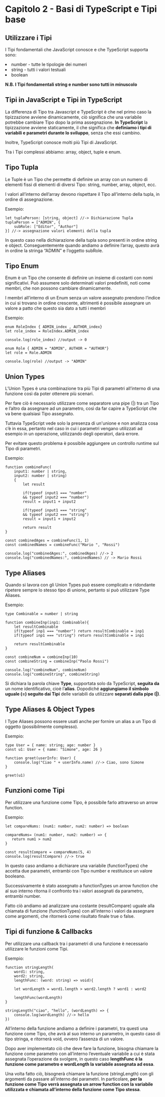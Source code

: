 <h1>Capitolo 2 - Basi di TypeScript e Tipi base</h1>
<h2>Utilizzare i Tipi</h2> 

<p>I Tipi fondamentali che JavaScript conosce e che TypeScript supporta sono:

<li>number - tutte le tipologie dei numeri</li>
<li>string - tutti i valori testuali</li>
<li>boolean</li></p>

<b>N.B. I Tipi fondamentali string e number sono tutti in minuscolo</b>
<br>
<h2>Tipi in JavaScript e Tipi in TypeScript</h2>
<p>La differenza di Tipo tra Javascript e TypeScript è che nel primo caso la tipizzazione avviene dinamicamente, ciò significa che una variabile potrebbe cambiare Tipo dopo la prima assegnazione. <b>In TypeScript</b> la tipizzazione avviene staticamente, il che significa che <b>definiamo i tipi di variabili e parametri durante lo sviluppo</b>, senza che essi cambino. </p>
<p>Inoltre, TypeScript conosce molti più Tipi di JavaScript.</p>

<p>Tra i Tipi complessi abbiamo: array, object, tuple e enum.</p>

<h2>Tipo Tupla</h2>
<p>Le Tuple è un Tipo che permette di definire un array con un numero di elementi fissi di elementi di diversi Tipo: string, number, array, object, ecc.</p>

<p>I valori all’interno dell’array devono rispettare il Tipo all’interno della tupla, in ordine di assegnazione.</p>

<p>Esempio:

    let tuplaPerson: [string, object] //-> Dichiarazione Tupla
    tuplaPerson = ["ADMIN", {
        subRole: ["Editor", "Author"]
    }] //-> assegnazione valori elementi della tupla
</p>

<p>In questo caso nella dichiarazione della tupla sono presenti in ordine string e object. Conseguentemente quando andiamo a definire l’array, questo avrà in ordine la stringa “ADMIN” e l’oggetto subRole.</p>

<h2>Tipo Enum</h2>
<p>Enum è un Tipo che consente di definire un insieme di costanti con nomi significativi. 
Può assumere solo determinati valori predefiniti, noti come membri, che non possono cambiare dinamicamente.
</p>
<p>I membri all’interno di un Enum senza un valore assegnato prendono l’indice in cui si trovano in ordine crescente, altrimenti è possibile assegnare un valore a patto che questo sia dato a tutti i membri</p>

<p>Esempio:

    enum RoleIndex { ADMIN_index , AUTHOR_index}
    let role_index = RoleIndex.ADMIN_index

    console.log(role_index) //output -> 0

    enum Role { ADMIN = "ADMIN", AUTHOR = "AUTHOR"}
    let role = Role.ADMIN

    console.log(role) //output -> "ADMIN"
</p>

<h2>Union Types</h2>
<p>L’Union Types è una combinazione tra più Tipi di parametri all’interno di una funzione così da poter ottenere più scenari.</p>
<p>Per fare ciò è necessario utilizzare come separatore una pipe (|) tra un Tipo e l’altro da assegnare ad un parametro, così da far capire a TypeScript che va bene qualsiasi Tipo assegnato.</p>
<p>Tuttavia TypeScript vede solo la presenza di un'unione e non analizza cosa c’è in essa, pertanto nel caso in cui i parametri vengano utilizzati ad esempio in un operazione, utilizzando degli operatori, darà errore.</p>
<p>Per evitare questo problema è possibile aggiungere un controllo runtime sul Tipo di parametri.</p>

<p>Esempio:

    function combineFunc(
        input1: number | string,
        input2: number | string)
        {
            let result
       
            if(typeof input1 === "number"
            && typeof input2 === "number")
            result = input1 + input2
       
            if(typeof input1 === "string"
            && typeof input2 === "string")
            result = input1 + input2

            return result
    }

    const combinedAges = combineFunc(1, 1)
    const combinedNames = combineFunc("Mario ", "Rossi")

    console.log("combinedAges:", combinedAges) //-> 2
    console.log("combinedNames:", combinedNames) // -> Mario Rossi
</p>

<h2>Type Aliases</h2>
<p>Quando si lavora con gli Union Types può essere complicato e ridondante ripetere sempre lo stesso tipo di unione, pertanto si può utilizzare Type Aliases.</p>

<p>Esempio:

    type Combinable = number | string

    function combineInp(inp1: Combinable){
        let resultCombinable
        if(typeof inp1 === "number") return resultCombinable = inp1
        if(typeof inp1 === "string") return resultCombinable = inp1
        
        return resultCombinable
    }

    const combineNum = combineInp(10)
    const combineString = combineInp("Paolo Rossi")

    console.log("combineNum", combineNum)
    console.log("combineString", combineString)

</p>

<p>Si dichiara la parola chiave <b>Type</b>, supportata solo da TypeScript, <b>seguita da</b> un nome identificativo, cioè l’<b>alias</b>. Dopodiché <b>aggiungiamo il simbolo uguale (=) seguito dai Tipi</b> delle variabili da utilizzare <b>separati dalla pipe (|)</b>.</p>

<h2>Type Aliases & Object Types</h2>
<p>I Type Aliases possono essere usati anche per fornire un alias a un Tipo di oggetto (possibilmente complesso).</p>

<p>Esempio:

    type User = { name: string; age: number }
    const u1: User = { name: "Simone", age: 26 }

    function greet(userInfo: User) {
        console.log("Ciao " + userInfo.name) //-> Ciao, sono Simone
    }

    greet(u1)
</p>

<h2>Funzioni come Tipi</h2>
<p>Per utilizzare una funzione come Tipo, è possibile farlo attraverso un arrow function.</p>

<p>Esempio: 

    let compareNums: (num1: number, num2: number) => boolean

    compareNums= (num1: number, num2: number) => {
       return num1 > num2
    }

    const resultCompare = compareNums(5, 4)
    console.log(resultCompare) //-> true
</p>

<p>In questo caso andiamo a dichiarare una variabile (functionTypes) che accetta due parametri, entrambi con Tipo number e restituisce un valore booleano.</p>
<p>Successivamente è stato assegnato a functionTypes un arrow function che al suo interno ritorna il confronto tra i valori assegnati da parametro, entrambi number.</p>
<p>Fatto ciò andiamo ad analizzare una costante (resultCompare) uguale alla chiamata di funzione (functionTypes) con all’interno i valori da assegnare come argomenti, che ritornerà come risultato finale true o false.</p>

<h2>Tipi di funzione & Callbacks</h2>
<p>Per utilizzare una callback tra i parametri di una funzione è necessario utilizzare le funzioni come Tipi.</p>

<p>Esempio:

    function stringLength(
        word1: string,
        word2: string,
        lengthFunc: (word: string) => void){

        let wordLength = word1.length > word2.length ? word1 : word2

        lengthFunc(wordLength)
    }

    stringLength("ciao", "hello", (wordLength) => {
        console.log(wordLength) //-> hello
    })
</p>

<p>All’interno della funzione andiamo a definire i parametri, tra questi una funzione come Tipo, che avrà al suo interno un parametro, in questo caso di tipo stringa, e ritornerà void, ovvero l’assenza di un valore.</p>

<p>Dopo aver implementato ciò che deve fare la funzione, bisogna chiamare la funzione come parametro con all’interno l’eventuale variabile a cui è stata assegnata l’operazione da svolgere, in questo caso <b>lengthFunc è la funzione come parametro e wordLength la variabile assegnata ad essa</b>.</p>

<p>Una volta fatto ciò, bisognerà chiamare la funzione (stringLength) con gli argomenti da passare all’interno dei parametri. In particolare, <b>per la funzione come Tipo verrà assegnata un arrow function con la variabile utilizzata e chiamata all’interno della funzione come Tipo stessa</b>.</p>